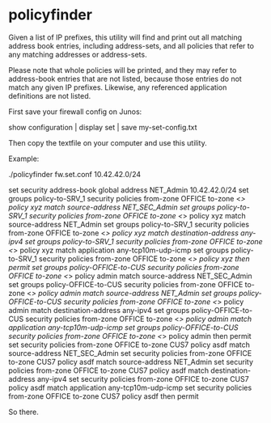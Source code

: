 policyfinder
============

Given a list of IP prefixes, this utility will find and print out all matching address
book entries, including address-sets, and all policies that refer to any
matching addresses or address-sets.

Please note that whole policies will be printed,
and they may refer to address-book entries that are not listed,
because those entries do not match any given IP prefixes.
Likewise, any referenced application definitions are not listed.

First save your firewall config on Junos:

show configuration | display set | save my-set-config.txt

Then copy the textfile on your computer and use this utility.


Example:

./policyfinder fw.set.conf 10.42.42.0/24

set security address-book global address NET_Admin 10.42.42.0/24
set groups policy-to-SRV_1 security policies from-zone OFFICE to-zone <*> policy xyz match source-address NET_SEC_Admin
set groups policy-to-SRV_1 security policies from-zone OFFICE to-zone <*> policy xyz match source-address NET_Admin
set groups policy-to-SRV_1 security policies from-zone OFFICE to-zone <*> policy xyz match destination-address any-ipv4
set groups policy-to-SRV_1 security policies from-zone OFFICE to-zone <*> policy xyz match application any-tcp10m-udp-icmp
set groups policy-to-SRV_1 security policies from-zone OFFICE to-zone <*> policy xyz then permit
set groups policy-OFFICE-to-CUS security policies from-zone OFFICE to-zone <*> policy admin match source-address NET_SEC_Admin
set groups policy-OFFICE-to-CUS security policies from-zone OFFICE to-zone <*> policy admin match source-address NET_Admin
set groups policy-OFFICE-to-CUS security policies from-zone OFFICE to-zone <*> policy admin match destination-address any-ipv4
set groups policy-OFFICE-to-CUS security policies from-zone OFFICE to-zone <*> policy admin match application any-tcp10m-udp-icmp
set groups policy-OFFICE-to-CUS security policies from-zone OFFICE to-zone <*> policy admin then permit
set security policies from-zone OFFICE to-zone CUS7 policy asdf match source-address NET_SEC_Admin
set security policies from-zone OFFICE to-zone CUS7 policy asdf match source-address NET_Admin
set security policies from-zone OFFICE to-zone CUS7 policy asdf match destination-address any-ipv4
set security policies from-zone OFFICE to-zone CUS7 policy asdf match application any-tcp10m-udp-icmp
set security policies from-zone OFFICE to-zone CUS7 policy asdf then permit

So there.
